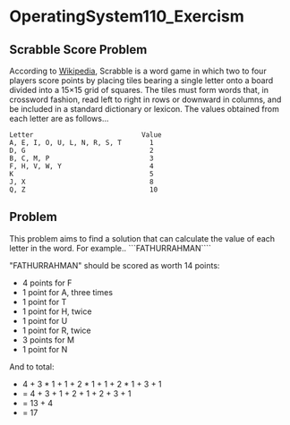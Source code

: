 # OperatingSystem110_Exercism
## Scrabble Score Problem

According to [Wikipedia](https://en.wikipedia.org/wiki/Scrabble), Scrabble is a word game in which two to four players score points by placing tiles bearing a single letter onto a board divided into a 15×15 grid of squares. The tiles must form words that, in crossword fashion, read left to right in rows or downward in columns, and be included in a standard dictionary or lexicon. The values obtained from each letter are as follows...

```
Letter                           Value
A, E, I, O, U, L, N, R, S, T       1
D, G                               2
B, C, M, P                         3
F, H, V, W, Y                      4
K                                  5
J, X                               8
Q, Z                               10
```

## Problem

This problem aims to find a solution that can calculate the value of each letter in the word. For example..
```FATHURRAHMAN````

"FATHURRAHMAN" should be scored as worth 14 points:
+ 4 points for F
+ 1 point for A, three times
+ 1 point for T
+ 1 point for H, twice
+ 1 point for U
+ 1 point for R, twice
+ 3 points for M
+ 1 point for N

And to total:
+ 4 + 3 * 1 + 1 + 2 * 1 + 1 + 2 * 1 + 3 + 1
+ = 4 + 3 + 1 + 2 + 1 + 2 + 3 + 1
+ = 13 + 4
+ = 17

